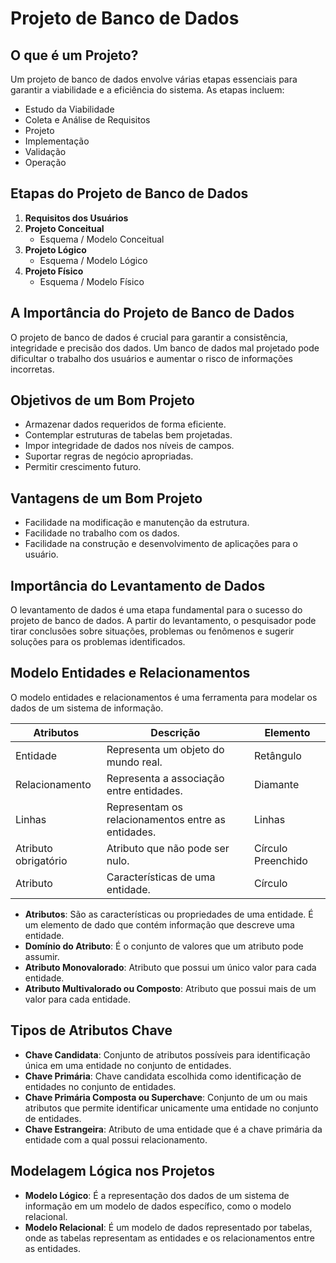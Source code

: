 # Projeto de Banco de Dados

## O que é um Projeto?

Um projeto de banco de dados envolve várias etapas essenciais para garantir a viabilidade e a eficiência do sistema. As etapas incluem:

- Estudo da Viabilidade
- Coleta e Análise de Requisitos
- Projeto
- Implementação
- Validação
- Operação

## Etapas do Projeto de Banco de Dados

1. **Requisitos dos Usuários**
2. **Projeto Conceitual**
   - Esquema / Modelo Conceitual
3. **Projeto Lógico**
   - Esquema / Modelo Lógico
4. **Projeto Físico**
   - Esquema / Modelo Físico

## A Importância do Projeto de Banco de Dados

O projeto de banco de dados é crucial para garantir a consistência, integridade e precisão dos dados. Um banco de dados mal projetado pode dificultar o trabalho dos usuários e aumentar o risco de informações incorretas.

## Objetivos de um Bom Projeto

- Armazenar dados requeridos de forma eficiente.
- Contemplar estruturas de tabelas bem projetadas.
- Impor integridade de dados nos níveis de campos.
- Suportar regras de negócio apropriadas.
- Permitir crescimento futuro.

## Vantagens de um Bom Projeto

- Facilidade na modificação e manutenção da estrutura.
- Facilidade no trabalho com os dados.
- Facilidade na construção e desenvolvimento de aplicações para o usuário.

## Importância do Levantamento de Dados

O levantamento de dados é uma etapa fundamental para o sucesso do projeto de banco de dados. A partir do levantamento, o pesquisador pode tirar conclusões sobre situações, problemas ou fenômenos e sugerir soluções para os problemas identificados.

## Modelo Entidades e Relacionamentos

O modelo entidades e relacionamentos é uma ferramenta para modelar os dados de um sistema de informação.

| Atributos            | Descrição                                          | Elemento           |
| -------------------- | -------------------------------------------------- | ------------------ |
| Entidade             | Representa um objeto do mundo real.                | Retângulo          |
| Relacionamento       | Representa a associação entre entidades.           | Diamante           |
| Linhas               | Representam os relacionamentos entre as entidades. | Linhas             |
| Atributo obrigatório | Atributo que não pode ser nulo.                    | Círculo Preenchido |
| Atributo             | Características de uma entidade.                   | Círculo            |

- **Atributos**: São as características ou propriedades de uma entidade. É um elemento de dado que contém informação que descreve uma entidade.
- **Domínio do Atributo**: É o conjunto de valores que um atributo pode assumir.
- **Atributo Monovalorado**: Atributo que possui um único valor para cada entidade.
- **Atributo Multivalorado ou Composto**: Atributo que possui mais de um valor para cada entidade.

## Tipos de Atributos Chave

- **Chave Candidata**: Conjunto de atributos possíveis para identificação única em uma entidade no conjunto de entidades.
- **Chave Primária**: Chave candidata escolhida como identificação de entidades no conjunto de entidades.
- **Chave Primária Composta ou Superchave**: Conjunto de um ou mais atributos que permite identificar unicamente uma entidade no conjunto de entidades.
- **Chave Estrangeira**: Atributo de uma entidade que é a chave primária da entidade com a qual possui relacionamento.

## Modelagem Lógica nos Projetos

- **Modelo Lógico**: É a representação dos dados de um sistema de informação em um modelo de dados específico, como o modelo relacional.
- **Modelo Relacional**: É um modelo de dados representado por tabelas, onde as tabelas representam as entidades e os relacionamentos entre as entidades.